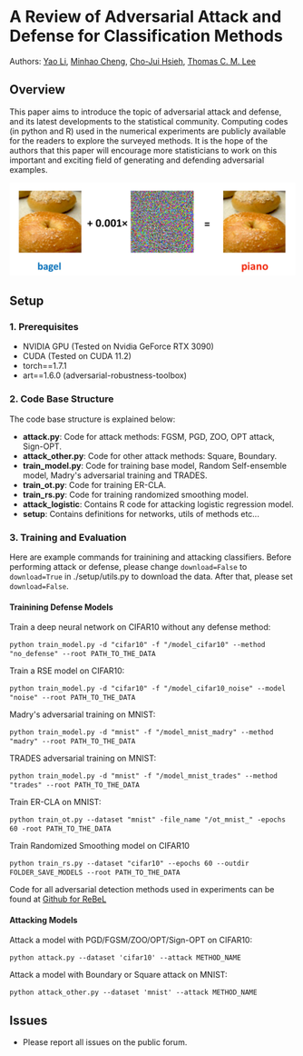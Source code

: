 # A Review of Adversarial Attack and Defense for Classification Methods

Authors: [Yao Li](https://liyao880.github.io/yaoli/), [Minhao Cheng](https://cmhcbb.github.io/), [Cho-Jui Hsieh](http://web.cs.ucla.edu/~chohsieh/index.html), [Thomas C. M. Lee](https://anson.ucdavis.edu/~tcmlee/)

## Overview

This paper aims to introduce the topic of adversarial attack and defense, and its latest developments to the statistical community. Computing codes (in python and R) used in the numerical experiments are publicly available for the readers to explore the surveyed methods.  It is the hope of the authors that this paper will encourage more statisticians to work on this important and exciting field of generating and defending adversarial examples.

![plot](./pics/bagel_adv.jpg)

## Setup

### 1. Prerequisites
- NVIDIA GPU (Tested on Nvidia GeForce RTX 3090)
- CUDA (Tested on CUDA 11.2)
- torch==1.7.1
- art==1.6.0 (adversarial-robustness-toolbox)

### 2. Code Base Structure
The code base structure is explained below: 
- **attack.py**: Code for attack methods: FGSM, PGD, ZOO, OPT attack, Sign-OPT.
- **attack_other.py**: Code for other attack methods: Square, Boundary.
- **train_model.py**: Code for training base model, Random Self-ensemble model, Madry's adversarial training and TRADES.
- **train_ot.py**: Code for training ER-CLA.
- **train_rs.py**: Code for training randomized smoothing model.
- **attack_logistic**: Contains R code for attacking logistic regression model.
- **setup**: Contains definitions for networks, utils of methods etc...

### 3. Training and Evaluation
Here are example commands for trainining and attacking classifiers. Before performing attack or defense, please change `download=False` to `download=True` in ./setup/utils.py to download the data. After that, please set `download=False`.

#### Trainining Defense Models
Train a deep neural network on CIFAR10 without any defense method:
```
python train_model.py -d "cifar10" -f "/model_cifar10" --method "no_defense" --root PATH_TO_THE_DATA
```
Train a RSE model on CIFAR10:
```
python train_model.py -d "cifar10" -f "/model_cifar10_noise" --model "noise" --root PATH_TO_THE_DATA
```
Madry's adversarial training on MNIST:
```
python train_model.py -d "mnist" -f "/model_mnist_madry" --method "madry" --root PATH_TO_THE_DATA
```
TRADES adversarial training on MNIST:
```
python train_model.py -d "mnist" -f "/model_mnist_trades" --method "trades" --root PATH_TO_THE_DATA
```
Train ER-CLA on MNIST:
```
python train_ot.py --dataset "mnist" -file_name "/ot_mnist_" -epochs 60 -root PATH_TO_THE_DATA
```
Train Randomized Smoothing model on CIFAR10
```
python train_rs.py --dataset "cifar10" --epochs 60 --outdir FOLDER_SAVE_MODELS --root PATH_TO_THE_DATA
```
Code for all adversarial detection methods used in experiments can be found at [Github for ReBeL](https://github.com/jayaram-r/adversarial-detection)

#### Attacking Models
Attack a model with PGD/FGSM/ZOO/OPT/Sign-OPT on CIFAR10:
```
python attack.py --dataset 'cifar10' --attack METHOD_NAME 
```
Attack a model with Boundary or Square attack on MNIST:
```
python attack_other.py --dataset 'mnist' --attack METHOD_NAME 
```

## Issues
- Please report all issues on the public forum.
